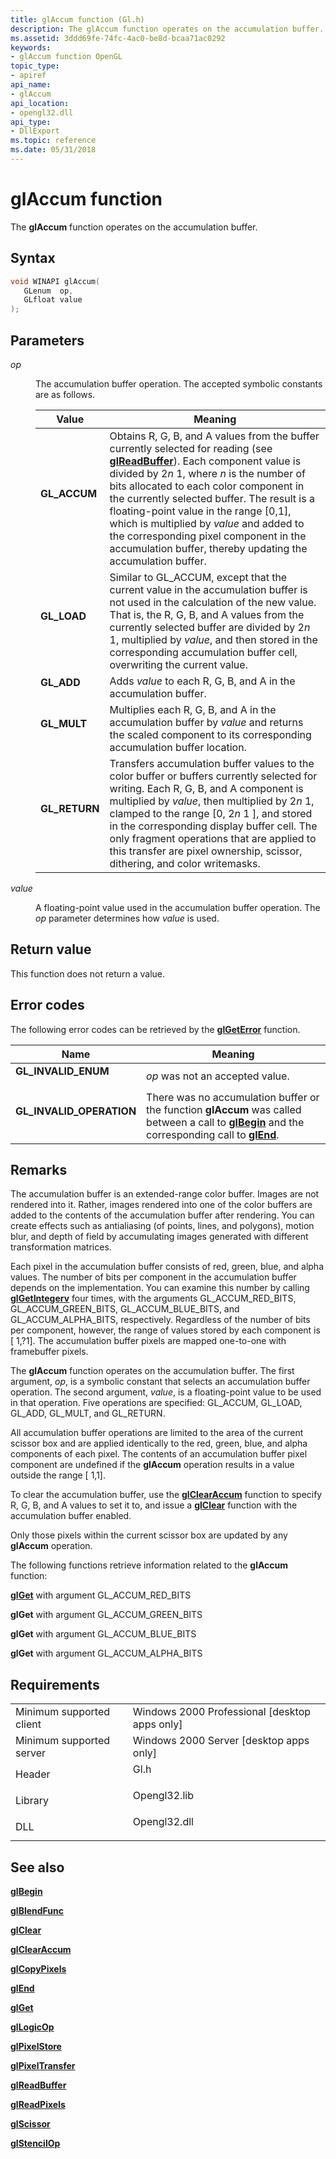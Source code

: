 ```yaml
---
title: glAccum function (Gl.h)
description: The glAccum function operates on the accumulation buffer.
ms.assetid: 3ddd69fe-74fc-4ac0-be8d-bcaa71ac0292
keywords:
- glAccum function OpenGL
topic_type:
- apiref
api_name:
- glAccum
api_location:
- opengl32.dll
api_type:
- DllExport
ms.topic: reference
ms.date: 05/31/2018
---
```


# glAccum function

The **glAccum** function operates on the accumulation buffer.

## Syntax


```C++
void WINAPI glAccum(
   GLenum  op,
   GLfloat value
);
```



## Parameters

<dl> <dt>

*op* 
</dt> <dd>

The accumulation buffer operation. The accepted symbolic constants are as follows.



| Value                                                                                                                                             | Meaning                                                                                                                                                                                                                                                                                                                                                                                                                                                                                            |
|---------------------------------------------------------------------------------------------------------------------------------------------------|----------------------------------------------------------------------------------------------------------------------------------------------------------------------------------------------------------------------------------------------------------------------------------------------------------------------------------------------------------------------------------------------------------------------------------------------------------------------------------------------------|
| <span id="GL_ACCUM"></span><span id="gl_accum"></span><dl> <dt>**GL\_ACCUM**</dt> </dl>    | Obtains R, G, B, and A values from the buffer currently selected for reading (see [**glReadBuffer**](glreadbuffer.md)). Each component value is divided by 2*n*  1, where *n* is the number of bits allocated to each color component in the currently selected buffer. The result is a floating-point value in the range \[0,1\], which is multiplied by *value* and added to the corresponding pixel component in the accumulation buffer, thereby updating the accumulation buffer.<br/> |
| <span id="GL_LOAD"></span><span id="gl_load"></span><dl> <dt>**GL\_LOAD**</dt> </dl>       | Similar to GL\_ACCUM, except that the current value in the accumulation buffer is not used in the calculation of the new value. That is, the R, G, B, and A values from the currently selected buffer are divided by 2*n*  1, multiplied by *value*, and then stored in the corresponding accumulation buffer cell, overwriting the current value.<br/>                                                                                                                                      |
| <span id="GL_ADD"></span><span id="gl_add"></span><dl> <dt>**GL\_ADD**</dt> </dl>          | Adds *value* to each R, G, B, and A in the accumulation buffer.<br/>                                                                                                                                                                                                                                                                                                                                                                                                                         |
| <span id="GL_MULT"></span><span id="gl_mult"></span><dl> <dt>**GL\_MULT**</dt> </dl>       | Multiplies each R, G, B, and A in the accumulation buffer by *value* and returns the scaled component to its corresponding accumulation buffer location.<br/>                                                                                                                                                                                                                                                                                                                                |
| <span id="GL_RETURN"></span><span id="gl_return"></span><dl> <dt>**GL\_RETURN**</dt> </dl> | Transfers accumulation buffer values to the color buffer or buffers currently selected for writing. Each R, G, B, and A component is multiplied by *value*, then multiplied by 2*n*  1, clamped to the range \[0, 2*n*  1 \], and stored in the corresponding display buffer cell. The only fragment operations that are applied to this transfer are pixel ownership, scissor, dithering, and color writemasks.<br/>                                                                        |



 

</dd> <dt>

*value* 
</dt> <dd>

A floating-point value used in the accumulation buffer operation. The *op* parameter determines how *value* is used.

</dd> </dl>

## Return value

This function does not return a value.

## Error codes

The following error codes can be retrieved by the [**glGetError**](glgeterror.md) function.



| Name                                                                                                  | Meaning                                                                                                                                                                               |
|-------------------------------------------------------------------------------------------------------|---------------------------------------------------------------------------------------------------------------------------------------------------------------------------------------|
| <dl> <dt>**GL\_INVALID\_ENUM**</dt> </dl>      | *op* was not an accepted value.<br/>                                                                                                                                            |
| <dl> <dt>**GL\_INVALID\_OPERATION**</dt> </dl> | There was no accumulation buffer or the function **glAccum** was called between a call to [**glBegin**](glbegin.md) and the corresponding call to [**glEnd**](glend.md).<br/> |



## Remarks

The accumulation buffer is an extended-range color buffer. Images are not rendered into it. Rather, images rendered into one of the color buffers are added to the contents of the accumulation buffer after rendering. You can create effects such as antialiasing (of points, lines, and polygons), motion blur, and depth of field by accumulating images generated with different transformation matrices.

Each pixel in the accumulation buffer consists of red, green, blue, and alpha values. The number of bits per component in the accumulation buffer depends on the implementation. You can examine this number by calling [**glGetIntegerv**](glgetintegerv.md) four times, with the arguments GL\_ACCUM\_RED\_BITS, GL\_ACCUM\_GREEN\_BITS, GL\_ACCUM\_BLUE\_BITS, and GL\_ACCUM\_ALPHA\_BITS, respectively. Regardless of the number of bits per component, however, the range of values stored by each component is \[ 1,?1\]. The accumulation buffer pixels are mapped one-to-one with framebuffer pixels.

The **glAccum** function operates on the accumulation buffer. The first argument, *op*, is a symbolic constant that selects an accumulation buffer operation. The second argument, *value*, is a floating-point value to be used in that operation. Five operations are specified: GL\_ACCUM, GL\_LOAD, GL\_ADD, GL\_MULT, and GL\_RETURN.

All accumulation buffer operations are limited to the area of the current scissor box and are applied identically to the red, green, blue, and alpha components of each pixel. The contents of an accumulation buffer pixel component are undefined if the **glAccum** operation results in a value outside the range \[ 1,1\].

To clear the accumulation buffer, use the [**glClearAccum**](glclearaccum.md) function to specify R, G, B, and A values to set it to, and issue a [**glClear**](glclear.md) function with the accumulation buffer enabled.

Only those pixels within the current scissor box are updated by any **glAccum** operation.

The following functions retrieve information related to the **glAccum** function:

[**glGet**](glgetbooleanv--glgetdoublev--glgetfloatv--glgetintegerv.md) with argument GL\_ACCUM\_RED\_BITS

**glGet** with argument GL\_ACCUM\_GREEN\_BITS

**glGet** with argument GL\_ACCUM\_BLUE\_BITS

**glGet** with argument GL\_ACCUM\_ALPHA\_BITS

## Requirements



|                                     |                                                                                         |
|-------------------------------------|-----------------------------------------------------------------------------------------|
| Minimum supported client<br/> | Windows 2000 Professional \[desktop apps only\]<br/>                              |
| Minimum supported server<br/> | Windows 2000 Server \[desktop apps only\]<br/>                                    |
| Header<br/>                   | <dl> <dt>Gl.h</dt> </dl>         |
| Library<br/>                  | <dl> <dt>Opengl32.lib</dt> </dl> |
| DLL<br/>                      | <dl> <dt>Opengl32.dll</dt> </dl> |



## See also

<dl> <dt>

[**glBegin**](glbegin.md)
</dt> <dt>

[**glBlendFunc**](glblendfunc.md)
</dt> <dt>

[**glClear**](glclear.md)
</dt> <dt>

[**glClearAccum**](glclearaccum.md)
</dt> <dt>

[**glCopyPixels**](glcopypixels.md)
</dt> <dt>

[**glEnd**](glend.md)
</dt> <dt>

[**glGet**](glgetbooleanv--glgetdoublev--glgetfloatv--glgetintegerv.md)
</dt> <dt>

[**glLogicOp**](gllogicop.md)
</dt> <dt>

[**glPixelStore**](glpixelstore-functions.md)
</dt> <dt>

[**glPixelTransfer**](glpixeltransfer.md)
</dt> <dt>

[**glReadBuffer**](glreadbuffer.md)
</dt> <dt>

[**glReadPixels**](glreadpixels.md)
</dt> <dt>

[**glScissor**](glscissor.md)
</dt> <dt>

[**glStencilOp**](glstencilop.md)
</dt> </dl>

 

 





